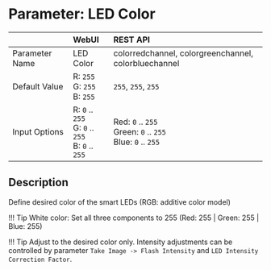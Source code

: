 # Parameter: LED Color

|                   | WebUI               | REST API
|:---               |:---                 |:----
| Parameter Name    | LED Color           | colorredchannel, colorgreenchannel, colorbluechannel
| Default Value     | R: `255`<br>G: `255`<br>B: `255` | `255`, `255`, `255`
| Input Options     | R: `0` .. `255`<br>G: `0` .. `255`<br>B: `0` .. `255` | Red: `0` .. `255`<br>Green: `0` .. `255`<br>Blue: `0` .. `255`


## Description

Define desired color of the smart LEDs (RGB: additive color model)


!!! Tip
    White color: Set all three components to 255 (Red: 255 | Green: 255 | Blue: 255)


!!! Tip
    Adjust to the desired color only. Intensity adjustments can be controlled by 
    parameter `Take Image -> Flash Intensity` and `LED Intensity Correction Factor`.
